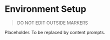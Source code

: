 # Environment Setup

> DO NOT EDIT OUTSIDE MARKERS
<!-- FILLME:START -->
Placeholder. To be replaced by content prompts.
<!-- FILLME:END -->

